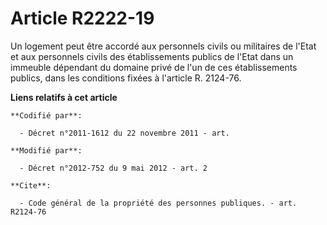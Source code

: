 # Article R2222-19

Un logement peut être accordé aux personnels civils ou militaires de l'Etat et aux personnels civils des établissements
publics de l'Etat dans un immeuble dépendant du domaine privé de l'un de ces établissements publics, dans les conditions
fixées à l'article R. 2124-76.

**Liens relatifs à cet article**

	**Codifié par**:

	  - Décret n°2011-1612 du 22 novembre 2011 - art.

	**Modifié par**:

	  - Décret n°2012-752 du 9 mai 2012 - art. 2

	**Cite**:

	  - Code général de la propriété des personnes publiques. - art. R2124-76
